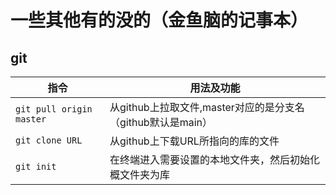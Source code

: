 # 一些其他有的没的（金鱼脑的记事本）
## git
|**指令**|**用法及功能**|
|---|---|
|`git pull origin master`|从github上拉取文件,master对应的是分支名（github默认是main）|
|`git clone URL`|从github上下载URL所指向的库的文件|
|`git init`|在终端进入需要设置的本地文件夹，然后初始化概文件夹为库|

